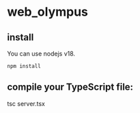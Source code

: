 # web_olympus

## install
You can use nodejs v18.
```
npm install
```

## compile your TypeScript file:
tsc server.tsx
